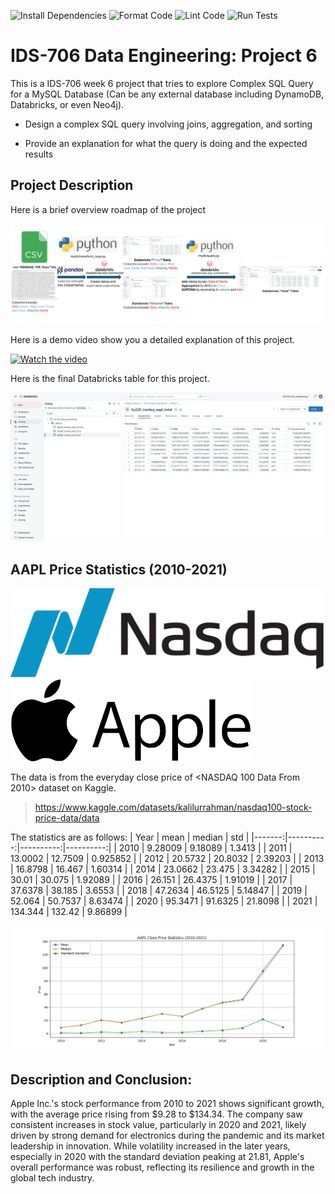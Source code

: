 ![Install Dependencies](https://github.com/haobo-yuan/IDS706-6-Complex-SQL/actions/workflows/install.yml/badge.svg)
![Format Code](https://github.com/haobo-yuan/IDS706-6-Complex-SQL/actions/workflows/format.yml/badge.svg)
![Lint Code](https://github.com/haobo-yuan/IDS706-6-Complex-SQL/actions/workflows/lint.yml/badge.svg)
![Run Tests](https://github.com/haobo-yuan/IDS706-6-Complex-SQL/actions/workflows/test.yml/badge.svg)

# IDS-706 Data Engineering: Project 6
This is a IDS-706 week 6 project that tries to explore Complex SQL Query for a MySQL Database (Can be any external database including DynamoDB, Databricks, or even Neo4j).

- Design a complex SQL query involving joins, aggregation, and sorting

- Provide an explanation for what the query is doing and the expected results

## Project Description

Here is a brief overview roadmap of the project 

![roadmap](pictures/Roadmap.png)

Here is a demo video show you a detailed explanation of this project.

[![Watch the video](https://img.youtube.com/vi/yJRoMepMxO8/hqdefault.jpg)](https://youtu.be/yJRoMepMxO8)

Here is the final Databricks table for this project.

![hy220_nasdaq_aapl_total](pictures/README_databricks_TotalTable_screenshot.png)

## AAPL Price Statistics (2010-2021)

![Logo Nasdaq](pictures/Logo_Nasdaq.png)![Logo AAPL](pictures/Logo_AAPL.png)

The data is from the everyday close price of <NASDAQ 100 Data From 2010> dataset on Kaggle.
>https://www.kaggle.com/datasets/kalilurrahman/nasdaq100-stock-price-data/data 

The statistics are as follows:
|   Year |      mean |    median |       std |
|-------:|----------:|----------:|----------:|
|   2010 |   9.28009 |   9.18089 |  1.3413   |
|   2011 |  13.0002  |  12.7509  |  0.925852 |
|   2012 |  20.5732  |  20.8032  |  2.39203  |
|   2013 |  16.8798  |  16.467   |  1.60314  |
|   2014 |  23.0662  |  23.475   |  3.34282  |
|   2015 |  30.01    |  30.075   |  1.92089  |
|   2016 |  26.151   |  26.4375  |  1.91019  |
|   2017 |  37.6378  |  38.185   |  3.6553   |
|   2018 |  47.2634  |  46.5125  |  5.14847  |
|   2019 |  52.064   |  50.7537  |  8.63474  |
|   2020 |  95.3471  |  91.6325  | 21.8098   |
|   2021 | 134.344   | 132.42    |  9.86899  |

![Plot](pictures/plot.png)

## Description and Conclusion:
Apple Inc.'s stock performance from 2010 to 2021 shows significant growth, with the average
price rising from $9.28 to $134.34. The company saw consistent increases in stock value, 
particularly in 2020 and 2021, likely driven by strong demand for electronics during the pandemic
and its market leadership in innovation. While volatility increased in the later years, especially
in 2020 with the standard deviation peaking at 21.81, Apple's overall performance was robust,
reflecting its resilience and growth in the global tech industry.
